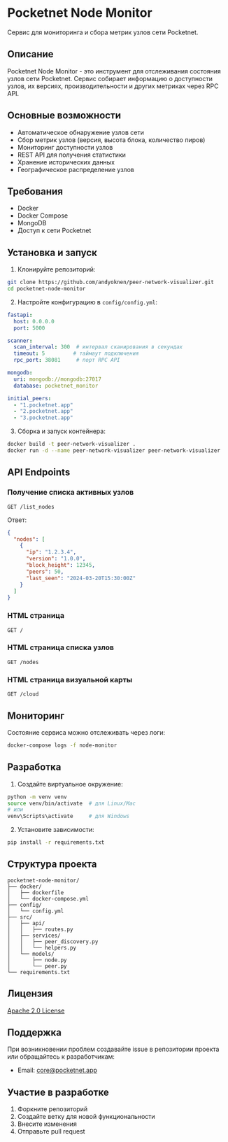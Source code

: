 # Pocketnet Node Monitor

Сервис для мониторинга и сбора метрик узлов сети Pocketnet.

## Описание

Pocketnet Node Monitor - это инструмент для отслеживания состояния узлов сети Pocketnet. Сервис собирает информацию о доступности узлов, их версиях, производительности и других метриках через RPC API.

## Основные возможности

- Автоматическое обнаружение узлов сети
- Сбор метрик узлов (версия, высота блока, количество пиров)
- Мониторинг доступности узлов
- REST API для получения статистики
- Хранение исторических данных
- Географическое распределение узлов

## Требования

- Docker
- Docker Compose
- MongoDB
- Доступ к сети Pocketnet

## Установка и запуск

1. Клонируйте репозиторий:
```bash
git clone https://github.com/andyoknen/peer-network-visualizer.git
cd pocketnet-node-monitor
```

2. Настройте конфигурацию в `config/config.yml`:
```yaml
fastapi:
  host: 0.0.0.0
  port: 5000

scanner:
  scan_interval: 300  # интервал сканирования в секундах
  timeout: 5         # таймаут подключения
  rpc_port: 38081     # порт RPC API

mongodb:
  uri: mongodb://mongodb:27017
  database: pocketnet_monitor

initial_peers:
  - "1.pocketnet.app"
  - "2.pocketnet.app"
  - "3.pocketnet.app"
```

3. Сборка и запуск контейнера:
```bash
docker build -t peer-network-visualizer .
docker run -d --name peer-network-visualizer peer-network-visualizer
```

## API Endpoints

### Получение списка активных узлов
```http
GET /list_nodes
```

Ответ:
```json
{
  "nodes": [
    {
      "ip": "1.2.3.4",
      "version": "1.0.0",
      "block_height": 12345,
      "peers": 50,
      "last_seen": "2024-03-20T15:30:00Z"
    }
  ]
}
```

### HTML страница
```http
GET /
```

### HTML страница списка узлов
```http
GET /nodes
```

### HTML страница визуальной карты
```http
GET /cloud
```

## Мониторинг

Состояние сервиса можно отслеживать через логи:
```bash
docker-compose logs -f node-monitor
```

## Разработка

1. Создайте виртуальное окружение:
```bash
python -m venv venv
source venv/bin/activate  # для Linux/Mac
# или
venv\Scripts\activate     # для Windows
```

2. Установите зависимости:
```bash
pip install -r requirements.txt
```

## Структура проекта

```
pocketnet-node-monitor/
├── docker/
│   ├── dockerfile
│   └── docker-compose.yml
├── config/
│   └── config.yml
├── src/
│   ├── api/
│   │   ├── routes.py
│   ├── services/
│   │   ├── peer_discovery.py
│   │   └── helpers.py
│   └── models/
│       ├── node.py
│       └── peer.py
└── requirements.txt
```

## Лицензия

[Apache 2.0 License](https://www.apache.org/licenses/LICENSE-2.0)

## Поддержка

При возникновении проблем создавайте issue в репозитории проекта или обращайтесь к разработчикам:
- Email: core@pocketnet.app

## Участие в разработке

1. Форкните репозиторий
2. Создайте ветку для новой функциональности
3. Внесите изменения
4. Отправьте pull request

